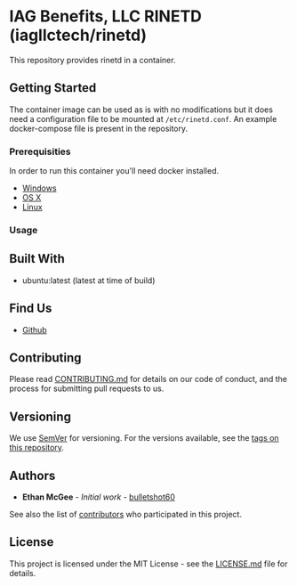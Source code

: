 # IAG Benefits, LLC RINETD (iagllctech/rinetd)

This repository provides rinetd in a container.

## Getting Started

The container image can be used as is with no modifications but it does need a configuration file to be mounted at `/etc/rinetd.conf`.  An example docker-compose file is present in the repository.

### Prerequisities

In order to run this container you'll need docker installed.

* [Windows](https://docs.docker.com/windows/started)
* [OS X](https://docs.docker.com/mac/started/)
* [Linux](https://docs.docker.com/linux/started/)

### Usage

## Built With

* ubuntu:latest (latest at time of build)

## Find Us

* [Github](https://github.com/iagtech/rinetd)

## Contributing

Please read [CONTRIBUTING.md](https://github.com/iagtech/rinetd/blob/main/CONTRIBUTING.md) for details on our code of conduct, and the process for submitting pull requests to us.

## Versioning

We use [SemVer](http://semver.org/) for versioning. For the versions available, see the [tags on this repository](https://github.com/iagtech/rinetd/tags). 

## Authors

* **Ethan McGee** - *Initial work* - [bulletshot60](https://github.com/bulletshot60)

See also the list of [contributors](https://github.com/iagtech/rinetd/contributors) who participated in this project.

## License

This project is licensed under the MIT License - see the [LICENSE.md](https://github.com/iagtech/rinetd/blob/main/LICENSE.md) file for details.
